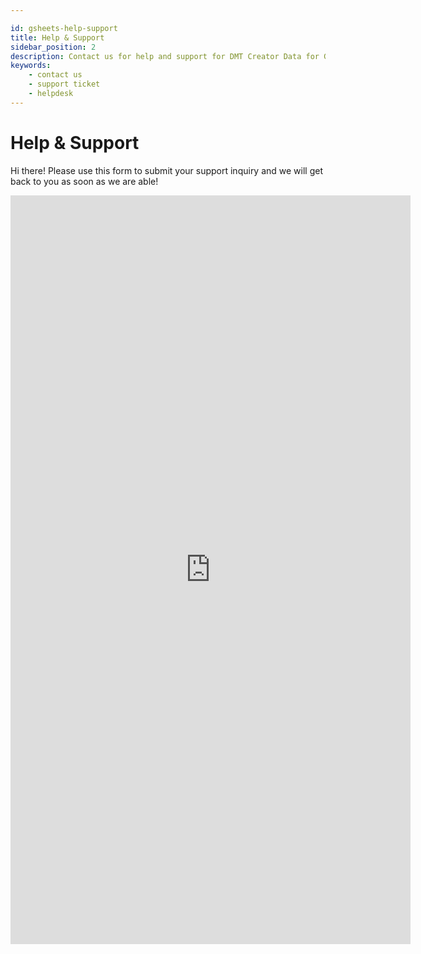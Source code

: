 ```yaml
---

id: gsheets-help-support
title: Help & Support
sidebar_position: 2
description: Contact us for help and support for DMT Creator Data for Google Sheets extension
keywords:
    - contact us
    - support ticket
    - helpdesk
---
```


# Help & Support

Hi there! Please use this form to submit your support inquiry and we will get back to you as soon as we are able!

<!-- <iframe class="airtable-embed airtable-dynamic-height" src="https://airtable.com/embed/appzETVKT8y3nFxsx/shr1bHROPcWon5ivv?backgroundColor=pink&prefill_FormType=Technical+support&prefill_CaseSource=Google+Extension" frameborder="0" onmousewheel="" width="100%" height="1219" style={{background: 'transparent', border: '1px solid #ccc'}}></iframe> -->

<iframe src="https://docs.google.com/forms/d/e/1FAIpQLSeG9qhguujK_DdnIYTjLM0Q5EIaT2881FbIa_AEqrOUr-60pA/viewform?usp=pp_url&entry.618118206=Technical+support&entry.1614651797=Google+Extension&embedded=true" width="640" height="1198" frameborder="0" marginheight="0" marginwidth="0">Loading…</iframe>